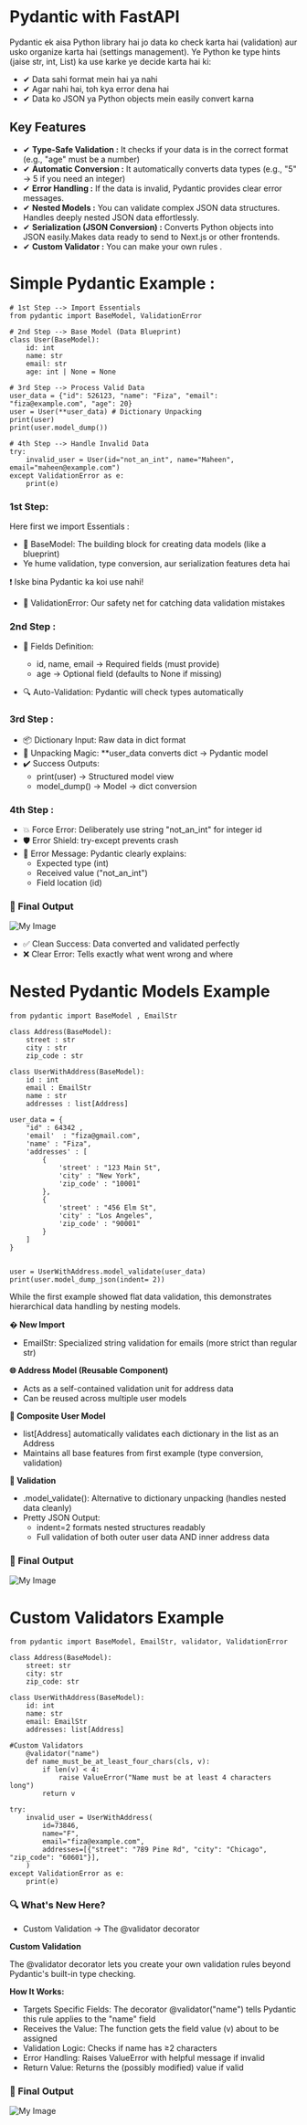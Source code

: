 # Pydantic with FastAPI 

Pydantic ek aisa Python library hai jo data ko check karta hai (validation) aur usko organize karta hai (settings management). Ye Python ke type hints (jaise str, int, List) ka use karke ye decide karta hai ki:

 - ✔ Data sahi format mein hai ya nahi
 - ✔ Agar nahi hai, toh kya error dena hai
 - ✔ Data ko JSON ya Python objects mein easily convert karna

## Key Features

-  ✔ **Type-Safe Validation :** It checks if your data is in the correct format (e.g., "age" must be a number)
- ✔ **Automatic Conversion :** It automatically converts data types (e.g., "5" → 5 if you need an integer)
- ✔ **Error Handling :** If the data is invalid, Pydantic provides clear error messages.
- ✔ **Nested Models :** You can validate complex JSON data structures. Handles deeply nested JSON data effortlessly.
- ✔ **Serialization (JSON Conversion) :** Converts Python objects into JSON easily.Makes data ready to send to Next.js or other frontends.
- ✔ **Custom Validator :** You can make your own rules .


# Simple Pydantic Example : 
```
# 1st Step --> Import Essentials
from pydantic import BaseModel, ValidationError

# 2nd Step --> Base Model (Data Blueprint)
class User(BaseModel):
    id: int
    name: str
    email: str
    age: int | None = None 

# 3rd Step --> Process Valid Data 
user_data = {"id": 526123, "name": "Fiza", "email": "fiza@example.com", "age": 20}
user = User(**user_data) # Dictionary Unpacking
print(user) 
print(user.model_dump())  

# 4th Step --> Handle Invalid Data  
try:
    invalid_user = User(id="not_an_int", name="Maheen", email="maheen@example.com")
except ValidationError as e:
    print(e)

```
### 1st Step:
Here first we import Essentials : 
-  🧱 BaseModel: The building block for creating data models (like a blueprint)
- Ye hume validation, type conversion, aur serialization features deta hai

❗ Iske bina Pydantic ka koi use nahi!
- 🚨 ValidationError: Our safety net for catching data validation mistakes

### 2nd Step : 
- 📝 Fields Definition:
   - id, name, email → Required fields (must provide)
   - age → Optional field (defaults to None if missing)

- 🔍 Auto-Validation: Pydantic will check types automatically

### 3rd Step : 
- 📦 Dictionary Input: Raw data in dict format
- 🎁 Unpacking Magic: **user_data converts dict → Pydantic model
- ✔️ Success Outputs:
  -  print(user) → Structured model view
  -  model_dump() → Model → dict conversion

### 4th Step : 
- 💥 Force Error: Deliberately use string "not_an_int" for integer id
- 🛡️ Error Shield: try-except prevents crash
- 📢 Error Message: Pydantic clearly explains:
    - Expected type (int)
    - Received value ("not_an_int")
    - Field location (id)

### 🎯 Final Output

![My Image](basic_pydantic.png)

- ✅ Clean Success: Data converted and validated perfectly
- ❌ Clear Error: Tells exactly what went wrong and where

# Nested Pydantic Models Example
```
from pydantic import BaseModel , EmailStr 

class Address(BaseModel):
    street : str
    city : str
    zip_code : str
      
class UserWithAddress(BaseModel):
    id : int 
    email : EmailStr
    name : str
    addresses : list[Address]
      
user_data = {
    "id" : 64342 , 
    'email'  : "fiza@gmail.com",
    'name' : "Fiza", 
    'addresses' : [
        {
            'street' : "123 Main St",
            'city' : "New York",
            'zip_code' : "10001"
        },
        {
            'street' : "456 Elm St",
            'city' : "Los Angeles",
            'zip_code' : "90001"
        }
    ]
}
    
    
user = UserWithAddress.model_validate(user_data)
print(user.model_dump_json(indent= 2))
```

While the first example showed flat data validation, this demonstrates hierarchical data handling by nesting models.

**� New Import**

- EmailStr: Specialized string validation for emails (more strict than regular str)

**🌐 Address Model (Reusable Component)**

- Acts as a self-contained validation unit for address data
- Can be reused across multiple user models

**👥 Composite User Model**

- list[Address] automatically validates each dictionary in the list as an Address
- Maintains all base features from first example (type conversion, validation)

**🚀 Validation**

- .model_validate(): Alternative to dictionary unpacking (handles nested data cleanly)
- Pretty JSON Output:
  - indent=2 formats nested structures readably
  - Full validation of both outer user data AND inner address data
### 🎯 Final Output

![My Image](nested_modules.png)

# Custom Validators Example 

```
from pydantic import BaseModel, EmailStr, validator, ValidationError

class Address(BaseModel):
    street: str
    city: str
    zip_code: str

class UserWithAddress(BaseModel):
    id: int
    name: str
    email: EmailStr
    addresses: list[Address]

#Custom Validators
    @validator("name")
    def name_must_be_at_least_four_chars(cls, v):
        if len(v) < 4:
            raise ValueError("Name must be at least 4 characters long")
        return v

try:
    invalid_user = UserWithAddress(
        id=73846,
        name="F", 
        email="fiza@example.com",
        addresses=[{"street": "789 Pine Rd", "city": "Chicago", "zip_code": "60601"}],
    )
except ValidationError as e:
    print(e)
```

### **🔍 What's New Here?**

- Custom Validation → The @validator decorator

**Custom Validation**

The @validator decorator lets you create your own validation rules beyond Pydantic's built-in type checking.

**How It Works:**
- Targets Specific Fields: The decorator @validator("name") tells Pydantic this rule applies to the "name" field
- Receives the Value: The function gets the field value (v) about to be assigned
- Validation Logic: Checks if name has ≥2 characters
- Error Handling: Raises ValueError with helpful message if invalid
- Return Value: Returns the (possibly modified) value if valid

### 🎯 Final Output

![My Image](custom_validators_pic.png)


